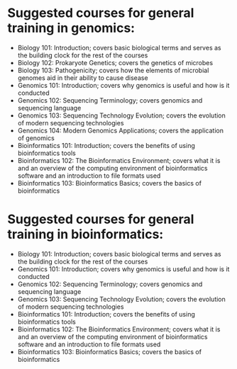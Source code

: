 # Suggested courses for general training in genomics:
 * Biology 101: Introduction; covers basic biological terms and serves as the building clock for the rest of the courses
 * Biology 102: Prokaryote Genetics; covers the genetics of microbes
 * Biology 103: Pathogenicity; covers how the elements of microbial genomes aid in their ability to cause disease
 * Genomics 101: Introduction; covers why genomics is useful and how is it conducted
 * Genomics 102: Sequencing Terminology; covers genomics and sequencing language  
 * Genomics 103: Sequencing Technology Evolution; covers the evolution of modern sequencing technologies
 * Genomics 104: Modern Genomics Applications; covers the application of genomics
 * Bioinformatics 101: Introduction; covers the benefits of using bioinformatics tools
 * Bioinformatics 102: The Bioinformatics Environment; covers what it is and an overview of the computing environment of bioinformatics software and an introduction to file formats used 
 * Bioinformatics 103: Bioinformatics Basics; covers the basics of bioinformatics
 
# Suggested courses for general training in bioinformatics:
 * Biology 101: Introduction; covers basic biological terms and serves as the building clock for the rest of the courses
 * Genomics 101: Introduction; covers why genomics is useful and how is it conducted
 * Genomics 102: Sequencing Terminology; covers genomics and sequencing language  
 * Genomics 103: Sequencing Technology Evolution; covers the evolution of modern sequencing technologies
 * Bioinformatics 101: Introduction; covers the benefits of using bioinformatics tools
 * Bioinformatics 102: The Bioinformatics Environment; covers what it is and an overview of the computing environment of bioinformatics software and an introduction to file formats used 
 * Bioinformatics 103: Bioinformatics Basics; covers the basics of bioinformatics
